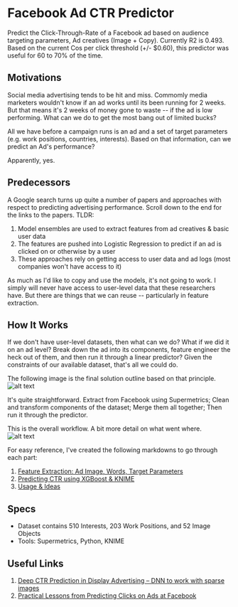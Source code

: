 # Facebook Ad CTR Predictor 
Predict the Click-Through-Rate of a Facebook ad based on audience targeting parameters, Ad creatives (Image + Copy). 
Currently R2 is 0.493. Based on the current Cos per click threshold (+/- $0.60), this predictor was useful for 60 to 70% of the time.   


## Motivations  
Social media advertising tends to be hit and miss. Commomly media marketers wouldn't know if an ad works until its been running for 2 weeks. But that means it's 2 weeks of money gone to waste -- if the ad is low performing. What can we do to get the most bang out of limited bucks? 

All we have before a campaign runs is an ad and a set of target parameters (e.g. work positions, countries, interests). Based on that information, can we predict an Ad's performance? 

Apparently, yes. 

## Predecessors 
A Google search turns up quite a number of papers and approaches with respect to predicting advertising performance. Scroll down to the end for the links to the papers.
TLDR: 
1. Model ensembles are used to extract features from ad creatives & basic user data
2. The features are pushed into Logistic Regression to predict if an ad is clicked on or otherwise by a user
3. These approaches rely on getting access to user data and ad logs (most companies won't have access to it) 

As much as I'd like to copy and use the models, it's not going to work. I simply will never have access to user-level data that these researchers have. But there are things that we can reuse -- particularly in feature extraction. 

## How It Works 
If we don't have user-level datasets, then what can we do? What if we did it on an ad level?
Break down the ad into its components, feature engineer the heck out of them, and then run it through a linear predictor? 
Given the constraints of our available dataset, that's all we could do.   

The following image is the final solution outline based on that principle.
![alt text](https://github.com/skybe077/Facebook_Ad_CTR_predictor/blob/master/images/soln_outline.png "Facebook Ad CTR Predictor Solution")

It's quite straightforward. Extract from Facebook using Supermetrics; Clean and transform components of the dataset; Merge them all together; Then run it through the predictor. 

This is the overall workflow. A bit more detail on what went where.  
![alt text](https://github.com/skybe077/Facebook_Ad_CTR_predictor/blob/master/images/workflow.png "Facebook Ad CTR Predictor Workflow")

For easy reference, I've created the following markdowns to go through each part:
1. [Feature Extraction: Ad Image, Words, Target Parameters](https://github.com/skybe077/Facebook_Ad_CTR_predictor/blob/master/Feature%20Extraction.md) 
2. [Predicting CTR using XGBoost & KNIME](https://github.com/skybe077/Facebook_Ad_CTR_predictor/blob/master/Predicting%20CTR.md)
3. [Usage & Ideas](https://github.com/skybe077/Facebook_Ad_CTR_predictor/blob/master/Use%20Cases.MD) 

## Specs  
* Dataset contains 510 Interests, 203 Work Positions, and 52 Image Objects
* Tools: Supermetrics, Python, KNIME

## Useful Links 
1.	[Deep CTR Prediction in Display Advertising – DNN to work with sparse images](https://www.researchgate.net/publication/308364214_Deep_CTR_Prediction_in_Display_Advertising)
2.	[Practical Lessons from Predicting Clicks on Ads at Facebook](https://research.fb.com/wp-content/uploads/2016/11/practical-lessons-from-predicting-clicks-on-ads-at-facebook.pdf)

